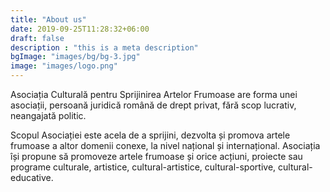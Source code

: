```yaml
---
title: "About us"
date: 2019-09-25T11:28:32+06:00
draft: false
description : "this is a meta description"
bgImage: "images/bg/bg-3.jpg"
image: "images/logo.png"
---
```


Asociația Culturală pentru Sprijinirea Artelor Frumoase are forma unei asociații, persoană juridică română de drept privat, fără scop lucrativ, neangajată politic.

Scopul Asociației este acela de a sprijini, dezvolta și promova artele frumoase a altor domenii conexe, la nivel național și internațional. Asociația își propune să promoveze artele frumoase și orice acțiuni, proiecte sau programe culturale, artistice, cultural-artistice, cultural-sportive, cultural-educative.

